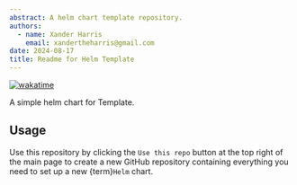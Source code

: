 ```yaml
---
abstract: A helm chart template repository.
authors:
  - name: Xander Harris
    email: xandertheharris@gmail.com
date: 2024-08-17
title: Readme for Helm Template
---
```


[![wakatime](https://wakatime.com/badge/github/edwardtheharris/helm-template.svg)](https://wakatime.com/badge/github/edwardtheharris/helm-template)

A simple helm chart for Template.

## Usage

Use this repository by clicking the `Use this repo` button at the top right
of the main page to create a new GitHub repository containing everything
you need to set up a new {term}`Helm` chart.
